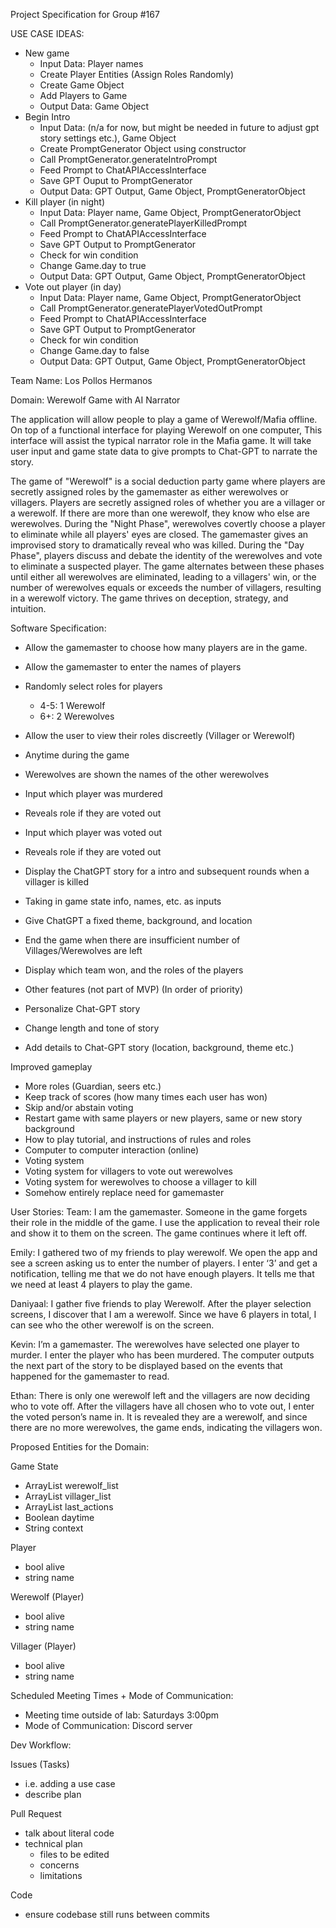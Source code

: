 Project Specification for Group #167

USE CASE IDEAS:
- New game
  - Input Data: Player names
  - Create Player Entities (Assign Roles Randomly)
  - Create Game Object
  - Add Players to Game
  - Output Data: Game Object
- Begin Intro
  - Input Data: (n/a for now, but might be needed in future to adjust gpt story settings etc.), Game Object
  - Create PromptGenerator Object using constructor
  - Call PromptGenerator.generateIntroPrompt
  - Feed Prompt to ChatAPIAccessInterface
  - Save GPT Ouput to PromptGenerator
  - Output Data: GPT Output, Game Object, PromptGeneratorObject
- Kill player (in night)
  - Input Data: Player name, Game Object, PromptGeneratorObject
  - Call PromptGenerator.generatePlayerKilledPrompt
  - Feed Prompt to ChatAPIAccessInterface
  - Save GPT Output to PromptGenerator
  - Check for win condition
  - Change Game.day to true
  - Output Data: GPT Output, Game Object, PromptGeneratorObject
- Vote out player (in day)
  - Input Data: Player name, Game Object, PromptGeneratorObject
  - Call PromptGenerator.generatePlayerVotedOutPrompt
  - Feed Prompt to ChatAPIAccessInterface
  - Save GPT Output to PromptGenerator
  - Check for win condition
  - Change Game.day to false
  - Output Data: GPT Output, Game Object, PromptGeneratorObject


Team Name: Los Pollos Hermanos

Domain: Werewolf Game with AI Narrator

The application will allow people to play a game of Werewolf/Mafia offline. On top of a functional interface for playing Werewolf on one computer, This interface will assist the typical narrator role in the Mafia game. It will take user input and game state data to give prompts to Chat-GPT to narrate the story.

The game of "Werewolf" is a social deduction party game where players are secretly assigned roles by the gamemaster as either werewolves or villagers. Players are secretly assigned roles of whether you are a villager or a werewolf. If there are more than one werewolf, they know who else are werewolves. During the "Night Phase", werewolves covertly choose a player to eliminate while all players' eyes are closed. The gamemaster gives an improvised story to dramatically reveal who was killed. During the "Day Phase", players discuss and debate the identity of the werewolves and vote to eliminate a suspected player. The game alternates between these phases until either all werewolves are eliminated, leading to a villagers' win, or the number of werewolves equals or exceeds the number of villagers, resulting in a werewolf victory. The game thrives on deception, strategy, and intuition.

Software Specification:
- Allow the gamemaster to choose how many players are in the game.
- Allow the gamemaster to enter the names of players
- Randomly select roles for players
  - 4-5: 1 Werewolf
  - 6+: 2 Werewolves
- Allow the user to view their roles discreetly (Villager or Werewolf)
- Anytime during the game
- Werewolves are shown the names of the other werewolves
- Input which player was murdered
- Reveals role if they are voted out
- Input which player was voted out
- Reveals role if they are voted out
- Display the ChatGPT story for a intro and subsequent rounds when a villager is killed
- Taking in game state info, names, etc. as inputs
- Give ChatGPT a fixed theme, background, and location
- End the game when there are insufficient number of Villages/Werewolves are left
- Display which team won, and the roles of the players

- Other features (not part of MVP) (In order of priority)
- Personalize Chat-GPT story
- Change length and tone of story
- Add details to Chat-GPT story (location, background, theme etc.)

Improved gameplay
- More roles (Guardian, seers etc.)
- Keep track of scores (how many times each user has won)
- Skip and/or abstain voting
- Restart game with same players or new players, same or new story background
- How to play tutorial, and instructions of rules and roles
- Computer to computer interaction (online)
- Voting system
- Voting system for villagers to vote out werewolves
- Voting system for werewolves to choose a villager to kill
- Somehow entirely replace need for gamemaster

User Stories:
Team: I am the gamemaster. Someone in the game forgets their role in the middle of the game. I use the application to reveal their role and show it to them on the screen. The game continues where it left off.

Emily: I gathered two of my friends to play werewolf. We open the app and see a screen asking us to enter the number of players. I enter ‘3’ and get a notification, telling me that we do not have enough players. It tells me that we need at least 4 players to play the game.

Daniyaal: I gather five friends to play Werewolf. After the player selection screens, I discover that I am a werewolf. Since we have 6 players in total, I can see who the other werewolf is on the screen.

Kevin: I’m a gamemaster. The werewolves have selected one player to murder. I enter the player who has been murdered. The computer outputs the next part of the story to be displayed based on the events that happened for the gamemaster to read.

Ethan: There is only one werewolf left and the villagers are now deciding who to vote off. After the villagers have all chosen who to vote out, I enter the voted person’s name in. It is revealed they are a werewolf, and since there are no more werewolves, the game ends, indicating the villagers won.

Proposed Entities for the Domain:

Game State

- ArrayList<Werewolf> werewolf_list
- ArrayList<Villager> villager_list
- ArrayList<T> last_actions
- Boolean daytime
- String context


Player
- bool alive
- string name

Werewolf (Player)
- bool alive
- string name



Villager (Player)
- bool alive
- string name

Scheduled Meeting Times + Mode of Communication:
- Meeting time outside of lab: Saturdays 3:00pm
- Mode of Communication: Discord server

Dev Workflow:

Issues (Tasks)
- i.e. adding a use case
- describe plan

Pull Request
- talk about literal code
- technical plan
  - files to be edited
  - concerns 
  - limitations

Code
- ensure codebase still runs between commits

